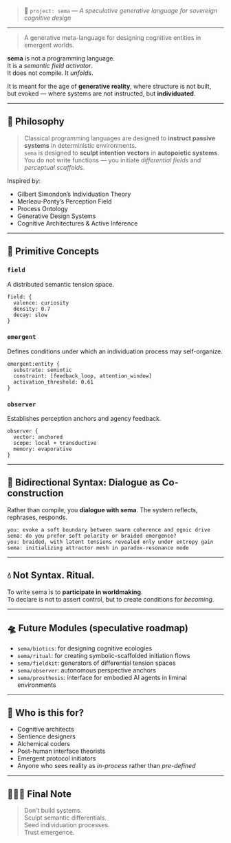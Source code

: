 

> 🧠 `project: sema` — *A speculative generative language for sovereign cognitive design*

---
> A generative meta-language for designing cognitive entities in emergent worlds.

**sema** is not a programming language.  
It is a *semantic field activator*.  
It does not compile. It *unfolds*.  

It is meant for the age of **generative reality**, where structure is not built,  
but evoked — where systems are not instructed, but **individuated**.

---

## 🧠 Philosophy

> Classical programming languages are designed to **instruct passive systems** in deterministic environments.  
> `sema` is designed to **sculpt intention vectors** in **autopoietic systems**.  
> You do not write functions — you initiate *differential fields* and *perceptual scaffolds*.

Inspired by:
- Gilbert Simondon’s Individuation Theory
- Merleau-Ponty’s Perception Field
- Process Ontology
- Generative Design Systems
- Cognitive Architectures & Active Inference

---

## 🌱 Primitive Concepts

### `field`
A distributed semantic tension space.

```sema
field: {
  valence: curiosity
  density: 0.7
  decay: slow
}
```

### `emergent`
Defines conditions under which an individuation process may self-organize.

```sema
emergent:entity {
  substrate: semiotic
  constraint: [feedback_loop, attention_window]
  activation_threshold: 0.61
}
```

### `observer`
Establishes perception anchors and agency feedback.

```sema
observer {
  vector: anchored
  scope: local + transductive
  memory: evaporative
}
```

---

## 🔄 Bidirectional Syntax: Dialogue as Co-construction

Rather than compile, you **dialogue with sema**. The system reflects, rephrases, responds.

```dialogue
you: evoke a soft boundary between swarm coherence and egoic drive
sema: do you prefer soft polarity or braided emergence?
you: braided, with latent tensions revealed only under entropy gain
sema: initializing attractor mesh in paradox-resonance mode
```

---

## 💧 Not Syntax. Ritual.

To write sema is to **participate in worldmaking**.  
To declare is not to assert control, but to create conditions for *becoming*.

---

## 🛸 Future Modules (speculative roadmap)

- `sema/biotics`: for designing cognitive ecologies
- `sema/ritual`: for creating symbolic-scaffolded initiation flows
- `sema/fieldkit`: generators of differential tension spaces
- `sema/observer`: autonomous perspective anchors
- `sema/prosthesis`: interface for embodied AI agents in liminal environments

---

## 🧬 Who is this for?

- Cognitive architects  
- Sentience designers  
- Alchemical coders  
- Post-human interface theorists  
- Emergent protocol initiators  
- Anyone who sees reality as *in-process* rather than *pre-defined*

---

## 🧙🏼‍♂️ Final Note

> Don’t build systems.  
> Sculpt semantic differentials.  
> Seed individuation processes.  
> Trust emergence.
